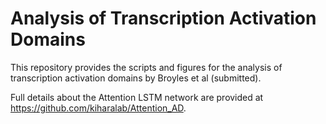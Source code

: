 # Analysis of Transcription Activation Domains

This repository provides the scripts and figures for the analysis of transcription activation domains by Broyles et al (submitted).

Full details about the Attention LSTM network are provided at https://github.com/kiharalab/Attention_AD.
